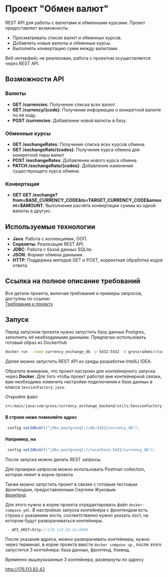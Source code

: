 # Проект "Обмен валют"

REST API для работы с валютами и обменными курсами. Проект предоставляет возможность:
- Просматривать список валют и обменных курсов.
- Добавлять новые валюты и обменные курсы.
- Выполнять конвертацию сумм между валютами.

Веб-интерфейс не реализован, работа с проектом осуществляется через REST API.

## Возможности API
### Валюты
- **GET /currencies**: Получение списка всех валют.
- **GET /currency/{code}**: Получение информации о конкретной валюте по её коду.
- **POST /currencies**: Добавление новой валюты в базу.

### Обменные курсы
- **GET /exchangeRates**: Получение списка всех курсов обмена.
- **GET /exchangeRate/{codes}**: Получение курса обмена для конкретной пары валют
- **POST /exchangeRates**: Добавление нового курса обмена.
- **PATCH /exchangeRate/{codes}**: Добавление изменения существующего курса обмена.

### Конвертация
- **GET GET /exchange?from=BASE_CURRENCY_CODE&to=TARGET_CURRENCY_CODE&amount=$AMOUNT**: Выполнение расчёта конвертации суммы из одной валюты в другую.

## Используемые технологии
- **Java**: Работа с коллекциями, ООП.
- **Сервлеты**: Реализация REST API.
- **JDBC**: Работа с базой данных SQLite.
- **JSON**: Формат обмена данными.
- **HTTP**: Поддержка методов GET и POST, корректная обработка кодов ответа.

## Ссылка на полное описание требований
Все детали проекта, включая требования и примеры запросов, доступны по ссылке:  
[Требования к проекту](https://zhukovsd.github.io/java-backend-learning-course/projects/currency-exchange/)

## Запуск
Перед запуском проекта нужно запустить базу данных Postgres, заполнить её необходимыми данными.
Предлагаю использовать готовый образ из DockerHub
```bash
docker run --name currency_exchange_db -p 5432:5432 -d grossradomir/currency_exchange:db
```
Далее можно запустить REST API из среды разработки IntelliJ IDEA.  

Обратите внимание, что проект настроен для контейнерного запуска через **Docker**. Для того чтобы проект работал вне контейнерной связки, вам необходимо изменить настройки подключения к базе данных в классе `SessionFactory.java`.

Откройте файл:
   ```java
   src/main/java/com/gross/currency_exchange_backend/utils/SessionFactory.java
```
#### В строке ниже поменяйте адрес
 ```java
  config.setJdbcUrl("jdbc:postgresql://db:5432/currency_db");
```
#### Например, на
 ```java
  config.setJdbcUrl("jdbc:postgresql://localhost:5432/currency_db");
```
После запуска можно делать REST запросы.

Для проверки запросов можно использовать Postman collection, которая лежит в корне проекта

Также можно запустить проект в связке с готовым тестовым фронтендом,
предоставленным Сергеем Жуковым.  
[фронтенд](https://github.com/zhukovsd/currency-exchange-frontend.)  

Для этого нужно в корне проекта отредактировать файл ```docker-compose.yml```.
В настройках запуска контейнера с фронтендом есть строка с указанием хоста, соответственно
нужно указать хост, на котором будут разворачиваться контейнеры.

```java
 - API_HOST=http://176.113.82.42:8080
```
После указания адреса, можно разворачивать контейнеры, нужно через терминал, в корне проекта ввести
```docker compose up``` , после этого запустятся 3 контейнера: база данных, фронтенд, бэкенд.

Временно вышеуказанные 3 контейнера, развернуты по адресу  

http://176.113.82.42